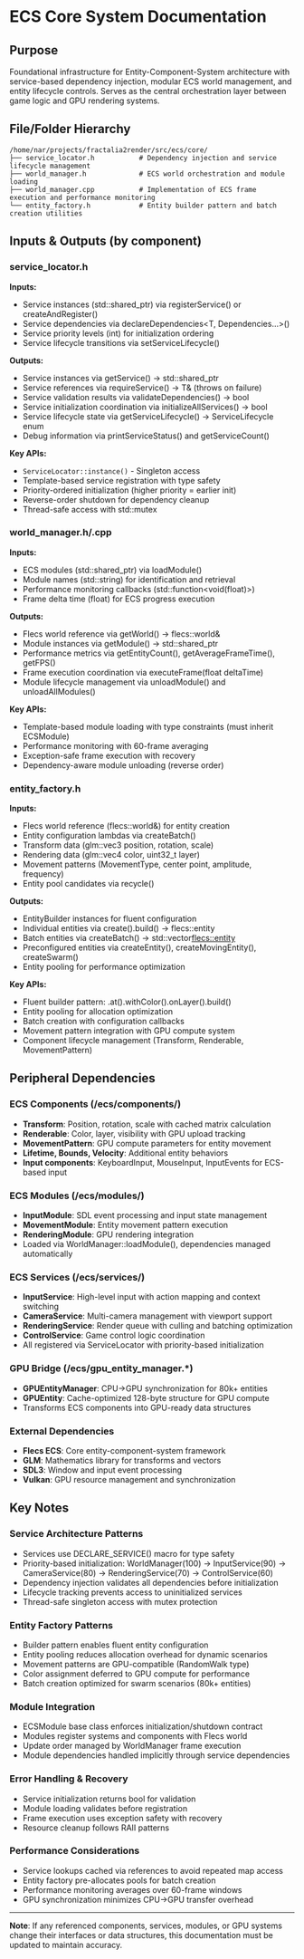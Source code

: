 # ECS Core System Documentation

## Purpose
Foundational infrastructure for Entity-Component-System architecture with service-based dependency injection, modular ECS world management, and entity lifecycle controls. Serves as the central orchestration layer between game logic and GPU rendering systems.

## File/Folder Hierarchy
```
/home/nar/projects/fractalia2render/src/ecs/core/
├── service_locator.h           # Dependency injection and service lifecycle management
├── world_manager.h             # ECS world orchestration and module loading
├── world_manager.cpp           # Implementation of ECS frame execution and performance monitoring
└── entity_factory.h            # Entity builder pattern and batch creation utilities
```

## Inputs & Outputs (by component)

### service_locator.h
**Inputs:**
- Service instances (std::shared_ptr<T>) via registerService<T>() or createAndRegister<T>()
- Service dependencies via declareDependencies<T, Dependencies...>()
- Service priority levels (int) for initialization ordering
- Service lifecycle transitions via setServiceLifecycle<T>()

**Outputs:**
- Service instances via getService<T>() → std::shared_ptr<T>
- Service references via requireService<T>() → T& (throws on failure)
- Service validation results via validateDependencies() → bool
- Service initialization coordination via initializeAllServices() → bool
- Service lifecycle state via getServiceLifecycle<T>() → ServiceLifecycle enum
- Debug information via printServiceStatus() and getServiceCount()

**Key APIs:**
- `ServiceLocator::instance()` - Singleton access
- Template-based service registration with type safety
- Priority-ordered initialization (higher priority = earlier init)
- Reverse-order shutdown for dependency cleanup
- Thread-safe access with std::mutex

### world_manager.h/.cpp
**Inputs:**
- ECS modules (std::shared_ptr<ECSModule>) via loadModule<ModuleType>()
- Module names (std::string) for identification and retrieval
- Performance monitoring callbacks (std::function<void(float)>)
- Frame delta time (float) for ECS progress execution

**Outputs:**
- Flecs world reference via getWorld() → flecs::world&
- Module instances via getModule<ModuleType>() → std::shared_ptr<ModuleType>
- Performance metrics via getEntityCount(), getAverageFrameTime(), getFPS()
- Frame execution coordination via executeFrame(float deltaTime)
- Module lifecycle management via unloadModule() and unloadAllModules()

**Key APIs:**
- Template-based module loading with type constraints (must inherit ECSModule)
- Performance monitoring with 60-frame averaging
- Exception-safe frame execution with recovery
- Dependency-aware module unloading (reverse order)

### entity_factory.h
**Inputs:**
- Flecs world reference (flecs::world&) for entity creation
- Entity configuration lambdas via createBatch()
- Transform data (glm::vec3 position, rotation, scale)
- Rendering data (glm::vec4 color, uint32_t layer)
- Movement patterns (MovementType, center point, amplitude, frequency)
- Entity pool candidates via recycle()

**Outputs:**
- EntityBuilder instances for fluent configuration
- Individual entities via create().build() → flecs::entity
- Batch entities via createBatch() → std::vector<flecs::entity>
- Preconfigured entities via createEntity(), createMovingEntity(), createSwarm()
- Entity pooling for performance optimization

**Key APIs:**
- Fluent builder pattern: .at().withColor().onLayer().build()
- Entity pooling for allocation optimization
- Batch creation with configuration callbacks
- Movement pattern integration with GPU compute system
- Component lifecycle management (Transform, Renderable, MovementPattern)

## Peripheral Dependencies

### ECS Components (/ecs/components/)
- **Transform**: Position, rotation, scale with cached matrix calculation
- **Renderable**: Color, layer, visibility with GPU upload tracking
- **MovementPattern**: GPU compute parameters for entity movement
- **Lifetime, Bounds, Velocity**: Additional entity behaviors
- **Input components**: KeyboardInput, MouseInput, InputEvents for ECS-based input

### ECS Modules (/ecs/modules/)
- **InputModule**: SDL event processing and input state management
- **MovementModule**: Entity movement pattern execution
- **RenderingModule**: GPU rendering integration
- Loaded via WorldManager::loadModule<T>(), dependencies managed automatically

### ECS Services (/ecs/services/)
- **InputService**: High-level input with action mapping and context switching
- **CameraService**: Multi-camera management with viewport support
- **RenderingService**: Render queue with culling and batching optimization
- **ControlService**: Game control logic coordination
- All registered via ServiceLocator with priority-based initialization

### GPU Bridge (/ecs/gpu_entity_manager.*)
- **GPUEntityManager**: CPU→GPU synchronization for 80k+ entities
- **GPUEntity**: Cache-optimized 128-byte structure for GPU compute
- Transforms ECS components into GPU-ready data structures

### External Dependencies
- **Flecs ECS**: Core entity-component-system framework
- **GLM**: Mathematics library for transforms and vectors
- **SDL3**: Window and input event processing
- **Vulkan**: GPU resource management and synchronization

## Key Notes

### Service Architecture Patterns
- Services use DECLARE_SERVICE() macro for type safety
- Priority-based initialization: WorldManager(100) → InputService(90) → CameraService(80) → RenderingService(70) → ControlService(60)
- Dependency injection validates all dependencies before initialization
- Lifecycle tracking prevents access to uninitialized services
- Thread-safe singleton access with mutex protection

### Entity Factory Patterns
- Builder pattern enables fluent entity configuration
- Entity pooling reduces allocation overhead for dynamic scenarios
- Movement patterns are GPU-compatible (RandomWalk type)
- Color assignment deferred to GPU compute for performance
- Batch creation optimized for swarm scenarios (80k+ entities)

### Module Integration
- ECSModule base class enforces initialization/shutdown contract
- Modules register systems and components with Flecs world
- Update order managed by WorldManager frame execution
- Module dependencies handled implicitly through service dependencies

### Error Handling & Recovery
- Service initialization returns bool for validation
- Module loading validates before registration
- Frame execution uses exception safety with recovery
- Resource cleanup follows RAII patterns

### Performance Considerations
- Service lookups cached via references to avoid repeated map access
- Entity factory pre-allocates pools for batch creation
- Performance monitoring averages over 60-frame windows
- GPU synchronization minimizes CPU→GPU transfer overhead

---
**Note**: If any referenced components, services, modules, or GPU systems change their interfaces or data structures, this documentation must be updated to maintain accuracy.